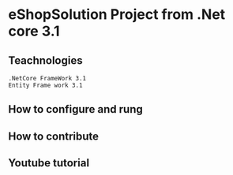 # eShopSolution Project from .Net core 3.1
## Teachnologies
	.NetCore FrameWork 3.1
	Entity Frame work 3.1
## How to configure and rung
## How to contribute
## Youtube tutorial
